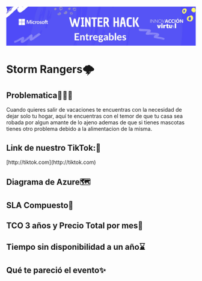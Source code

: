 ![](https://github.com/JosafatJimenez2/Storm_Rangers/blob/main/panel.png)
<h1>Storm Rangers🌩️</h1>
<div>
	<h2>Problematica🚩🚩🚩</h2>
	<p>Cuando quieres salir de vacaciones te encuentras con la necesidad de dejar solo tu 		hogar, aquí te encuentras con el temor de que tu casa sea robada por algun amante de 		lo ajeno ademas de que si tienes mascotas tienes otro problema debido a la 		alimentacion de la misma.</p>
</div>
<div>
	<h2>Link de nuestro TikTok:🔗</h2>
	[http://tiktok.com](http://tiktok.com)
</div>

<h2>Diagrama de Azure🗺️</h2>
<h2>SLA Compuesto💸</h2>
<h2>TCO 3 años y Precio Total por mes💸</h2>
<h2>Tiempo sin disponibilidad a un año⌛</h2>
<h2>Qué te pareció el evento✨</h2>
